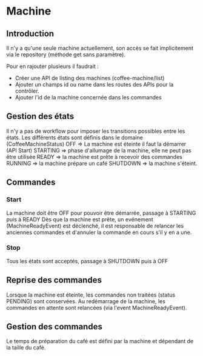 # Machine

## Introduction
Il n'y a qu'une seule machine actuellement, son accès se fait implicitement via le repository (méthode get sans paramètre).

Pour en rajouter plusieurs il faudrait :
- Créer une API de listing des machines (coffee-machine/list)
- Ajouter un champs id ou name dans les routes des APIs pour la contrôler.
- Ajouter l'id de la machine concernée dans les commandes

## Gestion des états

Il n'y a pas de workflow pour imposer les transitions possibles entre les états. 
Les différents états sont définis dans le domaine (CoffeeMachineStatus)
OFF => La machine est éteinte il faut la démarrer (API Start)
STARTING => phase d'allumage de la machine, elle ne peut pas être utilisée
READY => la machine est prête à recevoir des commandes
RUNNING => la machine prépare un café
SHUTDOWN => la machine s'éteint.

## Commandes

### Start
La machine doit être OFF pour pouvoir être démarrée, passage à STARTING puis à READY
Dès que la machine est prête, un evénement (MachineReadyEvent) est déclenché, il est responsable de relancer les anciennes commandes et d'annuler la commande en cours s'il y en a une.
### Stop
Tous les états sont acceptés, passage à SHUTDOWN puis à OFF


## Reprise des commandes
Lorsque la machine est éteinte, les commandes non traitées (status PENDING) sont conservées.
Au redémarrage de la machine, les commandes en attente sont relancées (via l'event MachineReadyEvent).

## Gestion des commandes
Le temps de préparation du café est défini par la machine et dépendant de la taille du café.
